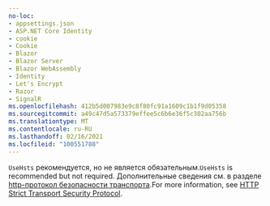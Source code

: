 ```yaml
---
no-loc:
- appsettings.json
- ASP.NET Core Identity
- cookie
- Cookie
- Blazor
- Blazor Server
- Blazor WebAssembly
- Identity
- Let's Encrypt
- Razor
- SignalR
ms.openlocfilehash: 412b5d007983e9c8f80fc91a1609c1b1f9d05358
ms.sourcegitcommit: a49c47d5a573379effee5c6b6e36f5c302aa756b
ms.translationtype: MT
ms.contentlocale: ru-RU
ms.lasthandoff: 02/16/2021
ms.locfileid: "100551788"
---
```

<span data-ttu-id="7f462-101">`UseHsts` рекомендуется, но не является обязательным.</span><span class="sxs-lookup"><span data-stu-id="7f462-101">`UseHsts` is recommended but not required.</span></span> <span data-ttu-id="7f462-102">Дополнительные сведения см. в разделе [http-протокол безопасности транспорта](xref:security/enforcing-ssl#http-strict-transport-security-protocol-hsts).</span><span class="sxs-lookup"><span data-stu-id="7f462-102">For more information, see [HTTP Strict Transport Security Protocol](xref:security/enforcing-ssl#http-strict-transport-security-protocol-hsts).</span></span>
